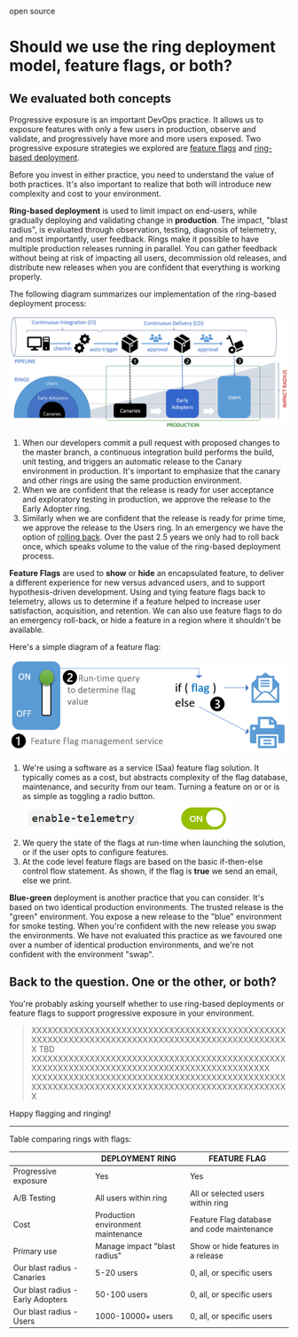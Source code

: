open source 
# Should we use the ring deployment model, feature flags, or both?

## We evaluated both concepts

Progressive exposure is an important DevOps practice. It allows us to exposure features with only a few users in production, observe and validate, and progressively have more and more users exposed. Two progressive exposure strategies we explored are [feature flags](https://docs.microsoft.com/en-us/vsts/articles/phase-features-with-feature-flags) and [ring-based deployment](https://docs.microsoft.com/en-us/vsts/articles/phase-rollout-with-rings).

Before you invest in either practice, you need to understand the value of both practices. It's also important to realize that both will introduce new complexity and cost to your environment.

**Ring-based deployment** is used to limit impact on end-users, while gradually deploying and validating change in **production**. The impact, "blast radius", is evaluated through observation, testing, diagnosis of telemetry, and most importantly, user feedback. Rings make it possible to have multiple production releases running in parallel. You can gather feedback without being at risk of impacting all users, decommission old releases, and distribute new releases when you are confident that everything is working properly.

The following diagram summarizes our implementation of the ring-based deployment process:

![Ring-based deployment process](_img/rings-or-feature-flags/ring-based-deployment.png)

1. When our developers commit a pull request with proposed changes to the master branch, a continuous integration build performs the build, unit testing, and triggers an automatic release to the Canary environment in production. It's important to emphasize that the canary and other rings are using the same production environment.
2. When we are confident that the release is ready for user acceptance and exploratory testing in production, we approve the release to the Early Adopter ring.
3. Similarly when we are confident that the release is ready for prime time, we approve the release to the Users ring. In an emergency we have the option of [rolling back](https://blogs.msdn.microsoft.com/visualstudioalmrangers/2017/11/02/how-do-i-roll-back-a-vsts-extension-when-i-am-using-a-cicd-pipeline/). Over the past 2.5 years we only had to roll back once, which speaks volume to the value of the ring-based deployment process.

**Feature Flags** are used to **show** or **hide** an encapsulated feature, to deliver a different experience for new versus advanced users, and to support hypothesis-driven development. Using and tying feature flags back to telemetry, allows us to determine if a feature helped to increase user satisfaction, acquisition, and retention. We can also use feature flags to do an emergency roll-back, or hide a feature in a region where it shouldn't be available.

Here's a simple diagram of a feature flag:

![Feature flags](_img/rings-or-feature-flags/feature-flags.png)

1. We're using a software as a service (Saa) feature flag solution. It typically comes as a cost, but abstracts complexity of the flag database, maintenance, and security from our team. Turning a feature on or or is as simple as toggling a radio button. ![Feature flags](_img/rings-or-feature-flags/FF-switch.png)
2. We query the state of the flags at run-time when launching the solution, or if the user opts to configure features.
3. At the code level feature flags are based on the basic if-then-else control flow statement. As shown, if the flag is **true** we send an email, else we print.

**Blue-green** deployment is another practice that you can consider. It's based on two identical production environments. The trusted release is the "green" environment. You expose a new release to the "blue" environment for smoke testing. When you're confident with the new release you swap the environments. We have not evaluated this practice as we favoured one over a number of identical production environments, and we're not confident with the environment "swap".

## Back to the question. One or the other, or both?

You're probably asking yourself whether to use ring-based deployments or feature flags to support progressive exposure in your environment.

> XXXXXXXXXXXXXXXXXXXXXXXXXXXXXXXXXXXXXXXXXXXXXXXXXXXXXXXXXXXXXXXXXXXXXXXXXXXXXXXXXXXXXXXXXXXXXXXXX
> TBD XXXXXXXXXXXXXXXXXXXXXXXXXXXXXXXXXXXXXXXXXXXXXXXXXXXXXXXXXXXXXXXXXXXXXXXXXXXXXXXXXXXXXXXXXXXXX
> XXXXXXXXXXXXXXXXXXXXXXXXXXXXXXXXXXXXXXXXXXXXXXXXXXXXXXXXXXXXXXXXXXXXXXXXXXXXXXXXXXXXXXXXXXXXXXXXX

Happy flagging and ringing!

---

Table comparing rings with flags:

|     |DEPLOYMENT RING|FEATURE FLAG|
|-----|---------------|------------|
|Progressive exposure|Yes|Yes|
|A/B Testing|All users within ring|All or selected users within ring|
|Cost|Production environment maintenance|Feature Flag database and code maintenance|
|Primary use|Manage impact "blast radius"|Show or hide features in a release|
|Our blast radius - Canaries|5-20 users|0, all, or specific users|
|Our blast radius - Early Adopters|50-100 users|0, all, or specific users|
|Our blast radius - Users|1000-10000+ users|0, all, or specific users|

